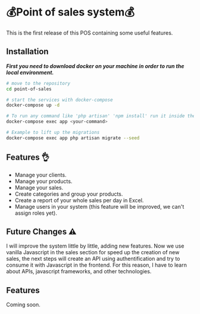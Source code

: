 # 💰Point of sales system💰
This is the first release of this POS containing some useful features.


## Installation

***First you need to download docker on your machine in order to run the local environment.***

```bash
# move to the repository
cd point-of-sales

# start the services with docker-compose
docker-compose up -d 

# To run any command like 'php artisan' 'npm install' run it inside the container
docker-compose exec app <your-command>

# Example to lift up the migrations
docker-compose exec app php artisan migrate --seed
```


## Features 👌
- Manage your clients.
- Manage your products.
- Manage your sales.
- Create categories and group your products.
- Create a report of your whole sales per day in Excel.
- Manage users in your system (this feature will be improved, we can't assign roles yet).

## Future Changes ⚠
I will improve the system little by little, adding new features.
Now we use vanilla Javascript in the sales section for speed up the creation of new sales, the next steps will create an API using authentification and try to consume it with Javascript in the frontend.
For this reason, I have to learn about APIs, javascript frameworks, and other technologies.

## Features

Coming soon.

